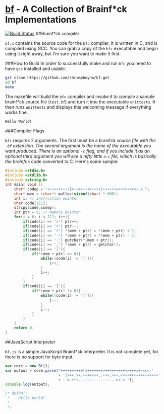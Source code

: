 [bf]() - A Collection of Brainf*ck Implementations
==============================================

[![Build Status](https://drone.io/github.com/shrimpboyho/bf/status.png)](https://drone.io/github.com/shrimpboyho/bf/latest)
##Brainf*ck compiler

```bf.c``` contains the source code for the ```bfc``` compiler. It is written in C, and is compiled using GCC. You can grab a copy of the ```bfc``` executable and begin using it right away, but I'm sure you want to make it first.

###How to Build
In order to successfully make and run ```bfc``` you need to have ```gcc``` installed and usable.

```bash
git clone https://github.com/shrimpboyho/bf.get
cd bf
make
```

The makefile will build the ```bfc``` compiler and invoke it to compile a sample brainf*ck source file (```test.bf```) and turn it into the executable ```unittests```. It then runs ```unittests``` and displays this welcoming message if everything works fine.

```bash
Hello World!

```

###Compiler Flags

```bfc``` requires 2 arguments. The first must be a brainf*ck source file with the ```.bf``` extension. The second argument is the name of the executable you want produced. There is an optional ```-c``` flag, and if you include it as an optional third argument you will see a nifty little ```a.c``` file, which is basically the brainf*ck code converted to C. Here's some sample:

```c
#include <stdio.h>
#include <stdlib.h>
#include <string.h>
int main( void ){
	char* codep = "++++++++++[>+++++++>++++]++++++>+++>+<<<+.>.";
	char* mem = (char*) malloc(sizeof(char) * 600);
	int i; // instruction pointer
	char code[111];
	strcpy(code,codep);
	int ptr = 0; // memory pointer
	for(i = 0; i < 111; i++){
		if(code[i] == '>') ptr++;
		if(code[i] == '<') ptr--;
		if(code[i] == '+') *(mem + ptr) = *(mem + ptr) + 1;
		if(code[i] == '-') *(mem + ptr) = *(mem + ptr) - 1;
		if(code[i] == '.') putchar(*(mem + ptr));
		if(code[i] == ',') *(mem + ptr) = getchar();
		if(code[i] == '['){
			if(*(mem + ptr) == 0){
				while((code[i] != ']')){
					i++;
				}
				i++;
			}
		}
		if(code[i] == ']'){
			if(*(mem + ptr) != 0){
				while((code[i] != '[')){
					i--;
				}
				i--;
			}
		}
	}
	return 0;
}
```

##JavaScript Interpreter

```bf.js``` is a simple JavaScript Brainf*ck interpreter. It is not complete yet, for there is no support for byte input.

```js
var core = new Bf();
var output = core.parse('++++++++++[>+++++++>++++++++++>+++>+<<<<-'
                        + ']>++.>+.+++++++..+++.>++.<<+++++++++++++++'
                        + '.>.+++.------.--------.>+.>.');
console.log(output);

/* OUTPUT:
 *    Hello World!
 *
 */
```




